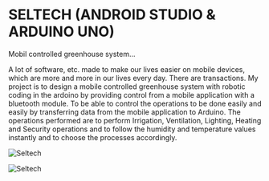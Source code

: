 # SELTECH (ANDROID STUDIO & ARDUINO UNO)
Mobil controlled greenhouse system...

A lot of software, etc. made to make our lives easier on mobile devices, which are more and more in our lives every day. There are transactions. My project is to design a mobile controlled greenhouse system with robotic coding in the ardoino by providing control from a mobile application with a bluetooth module. To be able to control the operations to be done easily and easily by transferring data from the mobile application to Arduino. The operations performed are to perform Irrigation, Ventilation, Lighting, Heating and Security operations and to follow the humidity and temperature values ​​instantly and to choose the processes accordingly.

![Seltech](https://user-images.githubusercontent.com/67559667/98144274-40470780-1edb-11eb-82e9-ff815eaf2e5b.png)

![Seltech](https://user-images.githubusercontent.com/67559667/98144870-a59af880-1edb-11eb-88a0-08cfd9e55c9d.png)
